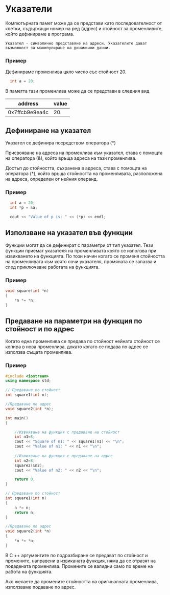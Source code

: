 # Указатели

Компютърната памет може да се представи като последователност от клетки, съдържащи номер на ред (адрес) и стойност за променливите, който дефинираме в програма.

```
Указател - символично представяне на адреси. Указателите дават възможност за манипулиране на динамични данни.
```
### Пример

Дефинираме променлива цяло число със стойност 20.

```c++
  int a = 20;
```

В паметта тази променлива може да се представи в следния вид

address|value
|-|-|
|0x7ffcb9e9ea4c|20

## Дефиниране на указател

Указател се дефинира посредством оператора (*)

Присвояване на адреса на променлива към указател, става с помощта на оператора (&), който връща адреса на тази променлива.

Достъп до стойността, съхранена в адреса, става с помощта на оператора  (*), който връща стойността на променливата, разположена на адреса, определен от нейния операнд.

### Пример

```c++
  int a = 20;
  int *p = &a;

  cout << "Value of p is: " << (*p) << endl;
```

## Използване на указател във функции

Функции могат да се дефинират с параметри от тип указател. Тези функции приемат указателя на променливата която се използва при извикването на функцията. По този начин когато се променя стойността на променливата към която сочи указателя, промяната се запазва и след приключване работата на функцията.

### Пример

```c++
void square(int *n) 
{ 
    *n *= *n; 
} 
```

## Предаване на параметри на функция по стойност и по адрес 

Когато една променлива се предава по стойност нейната стойност се копира в нова променлива, докато когато се подава по адрес се използва същата променлива.

### Пример

```c++
#include <iostream> 
using namespace std;

// Предаване по стойност
int square1(int n);

//Предаване по адрес
void square2(int *n);

int main() 
{ 

    //Извикване на функция с предаване на стойност 
    int n1=8; 
    cout << "Square of n1: " << square1(n1) << "\n"; 
    cout << "Value of n1: " << n1 << "\n"; 
      
    //Извикване на функция с предаване на адрес
    int n2=8; 
    square2(&n2); 
    cout << "Value of n2: " << n2 << "\n"; 

    return 0;
} 

// Предаване по стойност
int square1(int n) 
{ 
    n *= n; 
    return n; 
} 

//Предаване по адрес
void square2(int *n) 
{ 
    *n *= *n; 
} 
```

В C ++ аргументите по подразбиране се предават по стойност и промените, направени в извиканата функция, няма да се отразят на подадената променлива. Промените се валидни само по време на работа на функцията.

Ако желаете да промените стойността на оригиналната променлива, използваме подаване по адрес.
